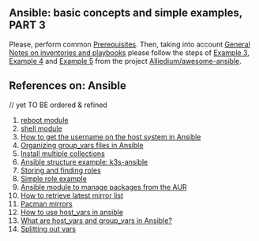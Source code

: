 ## Ansible: basic concepts and simple examples, PART 3 ##

Please, perform common [Prerequisites](https://github.com/Alliedium/awesome-ansible/tree/main/README.md#prerequisites).
Then, taking into account [General Notes on inventories and playbooks](https://github.com/Alliedium/awesome-ansible#2-general-notes-on-creating-your-own-custom-inventory-and-playbooks)
please follow the steps of [Example 3](https://github.com/Alliedium/awesome-ansible/blob/main/03-change-hostnames), [Example 4](https://github.com/Alliedium/awesome-ansible/blob/main/04-multiple-tasks-ubuntu) and [Example 5](https://github.com/Alliedium/awesome-ansible/blob/main/05-multiple-tasks-manjaro)
from the project [Alliedium/awesome-ansible](https://github.com/Alliedium/awesome-ansible/).

## References on: Ansible ##
// yet TO BE ordered & refined

1. [reboot module](https://docs.ansible.com/ansible/latest/collections/ansible/builtin/reboot_module.html)
2. [shell module](https://docs.ansible.com/ansible/latest/collections/ansible/builtin/shell_module.html)
3. [How to get the username on the host system in Ansible](https://stackoverflow.com/a/26399105/7500141)
4. [Organizing group_vars files in Ansible](https://medium.com/@toja/organizing-group-vars-files-in-ansible-2b5f5a1568b3)
5. [Install multiple collections](https://docs.ansible.com/ansible/latest/collections_guide/collections_installing.html#install-multiple-collections-with-a-requirements-file)
6. [Ansible structure example: k3s-ansible](https://github.com/techno-tim/k3s-ansible)
7. [Storing and finding roles](https://docs.ansible.com/ansible/latest/playbook_guide/playbooks_reuse_roles.html#storing-and-finding-roles)
8. [Simple role example](https://git.flowlabs.nl/sander/ansible-workstation/-/blob/83cc4764f22c8b2389e7b648b9208e4a456fcad9/roles/archlinux/tasks/pacman.yml)
9. [Ansible module to manage packages from the AUR](https://galaxy.ansible.com/kewlfft/aur)
10. [How to retrieve latest mirror list](https://ostechnix.com/retrieve-latest-mirror-list-using-reflector-arch-linux/)
11. [Pacman mirrors](https://wiki.manjaro.org/index.php/Pacman-mirrors)
12. [How to use host_vars in ansible](https://stackoverflow.com/questions/69039464/how-to-use-host-vars-in-ansible)
13. [What are host_vars and group_vars in Ansible?](https://www.youtube.com/watch?v=ob2hbEyIlEo)
14. [Splitting out vars](https://docs.ansible.com/ansible/latest//inventory_guide/intro_inventory.html#splitting-out-vars)